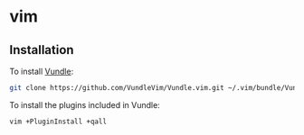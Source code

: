 # vim

## Installation

To install [Vundle](https://github.com/VundleVim/Vundle.vim):

```sh
git clone https://github.com/VundleVim/Vundle.vim.git ~/.vim/bundle/Vundle.vim
```

To install the plugins included in Vundle:

```sh
vim +PluginInstall +qall
```
